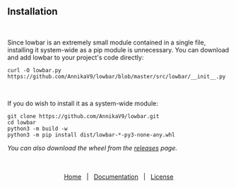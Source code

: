 ## Installation

<br />

Since lowbar is an extremely small module contained in a single file, installing it system-wide as a pip module is unnecessary. You can download and add lowbar to your project's code directly:
```
curl -O lowbar.py https://github.com/AnnikaV9/lowbar/blob/master/src/lowbar/__init__.py
```

<br />

If you do wish to install it as a system-wide module:
```
git clone https://github.com/AnnikaV9/lowbar.git
cd lowbar
python3 -m build -w
python3 -m pip install dist/lowbar-*-py3-none-any.whl
```
*You can also download the wheel from the [releases](https://github.com/AnnikaV9/lowbar/releases/) page.*

<div align="center">

<br />
<br />

<div align="center">
<a href="https://github.com/AnnikaV9/lowbar">Home</a> &nbsp; | &nbsp;
<a href="DOCUMENTATION.md">Documentation</a> &nbsp; | &nbsp;
<a href="LICENSE">License</a>
</div>
